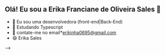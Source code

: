 ## Olá! Eu sou a Erika Franciane de Oliveira Sales  👋


- 🔭 Eu sou uma desenvolvedora (front-end|Back-End)
- 🌱 Estudando Typescript
- 👯 contate-me no email*erikinha0695@gmail.com
- 😄 Erika Sales

-->
